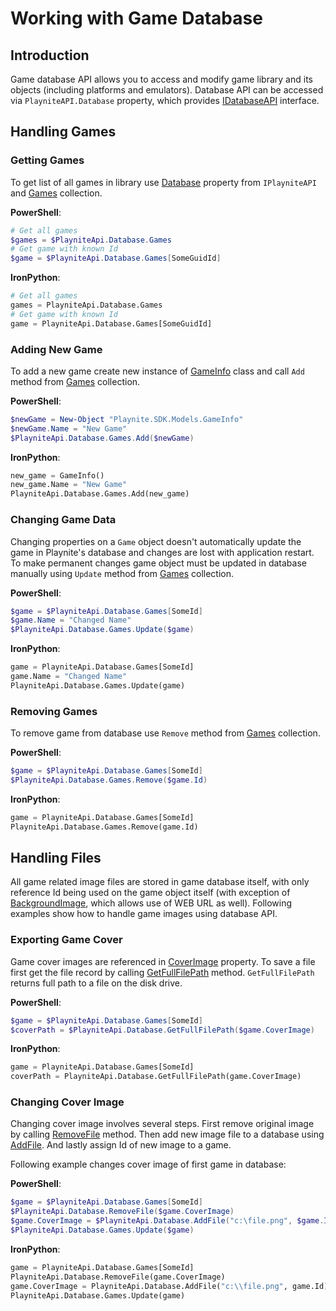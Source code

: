 Working with Game Database
=====================

Introduction
---------------------
Game database API allows you to access and modify game library and its objects (including platforms and emulators). Database API can be accessed via `PlayniteAPI.Database` property, which provides [IDatabaseAPI](xref:Playnite.SDK.IGameDatabaseAPI) interface.

Handling Games
---------------------

### Getting Games

To get list of all games in library use [Database](xref:Playnite.SDK.IPlayniteAPI.Database) property from `IPlayniteAPI` and [Games](xref:Playnite.SDK.IGameDatabase.Games) collection.

**PowerShell**:

```powershell
# Get all games
$games = $PlayniteApi.Database.Games
# Get game with known Id
$game = $PlayniteApi.Database.Games[SomeGuidId]
```

**IronPython**:

```python
# Get all games
games = PlayniteApi.Database.Games
# Get game with known Id
game = PlayniteApi.Database.Games[SomeGuidId]
```

### Adding New Game

To add a new game create new instance of [GameInfo](xref:Playnite.SDK.Models.GameInfo) class and call `Add` method from [Games](xref:Playnite.SDK.IGameDatabase.Games) collection.

**PowerShell**:

```powershell
$newGame = New-Object "Playnite.SDK.Models.GameInfo"
$newGame.Name = "New Game"
$PlayniteApi.Database.Games.Add($newGame)
```

**IronPython**:

```python
new_game = GameInfo()
new_game.Name = "New Game"
PlayniteApi.Database.Games.Add(new_game)
```

### Changing Game Data

Changing properties on a `Game` object doesn't automatically update the game in Playnite's database and changes are lost with application restart. To make permanent changes game object must be updated in database manually using `Update` method from [Games](xref:Playnite.SDK.IGameDatabase.Games) collection.

**PowerShell**:

```powershell
$game = $PlayniteApi.Database.Games[SomeId]
$game.Name = "Changed Name"
$PlayniteApi.Database.Games.Update($game)
```

**IronPython**:

```python
game = PlayniteApi.Database.Games[SomeId]
game.Name = "Changed Name"
PlayniteApi.Database.Games.Update(game)
```

### Removing Games

To remove game from database use `Remove` method from [Games](xref:Playnite.SDK.IGameDatabase.Games) collection.

**PowerShell**:

```powershell
$game = $PlayniteApi.Database.Games[SomeId]
$PlayniteApi.Database.Games.Remove($game.Id)
```

**IronPython**:

```python
game = PlayniteApi.Database.Games[SomeId]
PlayniteApi.Database.Games.Remove(game.Id)
```

Handling Files
---------------------

All game related image files are stored in game database itself, with only reference Id being used on the game object itself (with exception of [BackgroundImage](xref:Playnite.SDK.Models.Game.BackgroundImage), which allows use of WEB URL as well). Following examples show how to handle game images using database API.

### Exporting Game Cover

Game cover images are referenced in [CoverImage](xref:Playnite.SDK.Models.Game.CoverImage) property. To save a file first get the file record by calling [GetFullFilePath](xref:Playnite.SDK.IGameDatabaseAPI.GetFullFilePath(System.String)) method. `GetFullFilePath` returns full path to a file on the disk drive.

**PowerShell**:

```powershell
$game = $PlayniteApi.Database.Games[SomeId]
$coverPath = $PlayniteApi.Database.GetFullFilePath($game.CoverImage)
```

**IronPython**:

```python
game = PlayniteApi.Database.Games[SomeId]
coverPath = PlayniteApi.Database.GetFullFilePath(game.CoverImage)
```

### Changing Cover Image

Changing cover image involves several steps. First remove original image by calling [RemoveFile](xref:Playnite.SDK.IGameDatabaseAPI.RemoveFile(System.String)) method. Then add new image file to a database using [AddFile](xref:Playnite.SDK.IGameDatabaseAPI.AddFile(System.String,System.Guid)). And lastly assign Id of new image to a game.

Following example changes cover image of first game in database:

**PowerShell**:

```powershell
$game = $PlayniteApi.Database.Games[SomeId]
$PlayniteApi.Database.RemoveFile($game.CoverImage)
$game.CoverImage = $PlayniteApi.Database.AddFile("c:\file.png", $game.Id)
$PlayniteApi.Database.Games.Update($game)
```

**IronPython**:

```python
game = PlayniteApi.Database.Games[SomeId]
PlayniteApi.Database.RemoveFile(game.CoverImage)
game.CoverImage = PlayniteApi.Database.AddFile("c:\\file.png", game.Id)
PlayniteApi.Database.Games.Update(game)
```